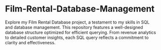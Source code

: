 # Film-Rental-Database-Management
Explore my Film Rental Database project, a testament to my skills in SQL and database management.
This repository features a well-designed database structure optimized for efficient querying. 
From revenue analytics to detailed customer insights, each SQL query reflects a commitment to clarity and effectiveness.
